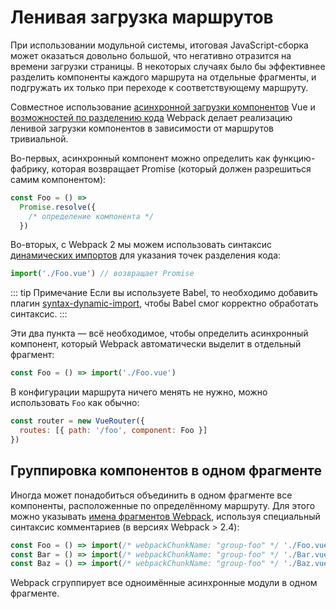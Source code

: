 # Ленивая загрузка маршрутов

При использовании модульной системы, итоговая JavaScript-сборка может оказаться довольно большой, что негативно отразится на времени загрузки страницы. В некоторых случаях было бы эффективнее разделить компоненты каждого маршрута на отдельные фрагменты, и подгружать их только при переходе к соответствующему маршруту.

Совместное использование [асинхронной загрузки компонентов](https://ru.vuejs.org/v2/guide/components-dynamic-async.html#Асинхронные-компоненты) Vue и [возможностей по разделению кода](https://webpack.js.org/guides/code-splitting-async/) Webpack делает реализацию ленивой загрузки компонентов в зависимости от маршрутов тривиальной.

Во-первых, асинхронный компонент можно определить как функцию-фабрику, которая возвращает Promise (который должен разрешиться самим компонентом):

```js
const Foo = () =>
  Promise.resolve({
    /* определение компонента */
  })
```

Во-вторых, с Webpack 2 мы можем использовать синтаксис [динамических импортов](https://github.com/tc39/proposal-dynamic-import) для указания точек разделения кода:

```js
import('./Foo.vue') // возвращает Promise
```

::: tip Примечание
Если вы используете Babel, то необходимо добавить плагин [syntax-dynamic-import](https://babeljs.io/docs/plugins/syntax-dynamic-import/), чтобы Babel смог корректно обработать синтаксис.
:::

Эти два пункта — всё необходимое, чтобы определить асинхронный компонент, который Webpack автоматически выделит в отдельный фрагмент:

```js
const Foo = () => import('./Foo.vue')
```

В конфигурации маршрута ничего менять не нужно, можно использовать `Foo` как обычно:

```js
const router = new VueRouter({
  routes: [{ path: '/foo', component: Foo }]
})
```

## Группировка компонентов в одном фрагменте

Иногда может понадобиться объединить в одном фрагменте все компоненты, расположенные по определённому маршруту. Для этого можно указывать [имена фрагментов Webpack](https://webpack.js.org/api/module-methods/#magic-comments), используя специальный синтаксис комментариев (в версиях Webpack > 2.4):

```js
const Foo = () => import(/* webpackChunkName: "group-foo" */ './Foo.vue')
const Bar = () => import(/* webpackChunkName: "group-foo" */ './Bar.vue')
const Baz = () => import(/* webpackChunkName: "group-foo" */ './Baz.vue')
```

Webpack сгруппирует все одноимённые асинхронные модули в одном фрагменте.
